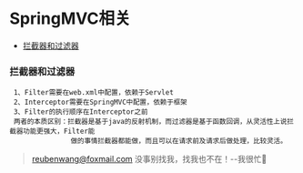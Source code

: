 # SpringMVC相关

 - [拦截器和过滤器](#拦截器和过滤器)
 
 
 ### 拦截器和过滤器
 
     1、Filter需要在web.xml中配置，依赖于Servlet
     2、Interceptor需要在SpringMVC中配置，依赖于框架
     3、Filter的执行顺序在Interceptor之前
     两者的本质区别：拦截器是基于java的反射机制，而过滤器是基于函数回调，从灵活性上说拦截器功能更强大，Filter能
                   做的事情拦截器都能做，而且可以在请求前及请求后做处理，比较灵活。
             
        

> reubenwang@foxmail.com
> 没事别找我，找我也不在！--我很忙🦆